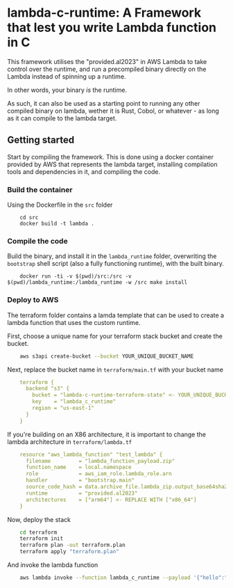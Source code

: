 # lambda-c-runtime: A Framework that lest you write Lambda function in C

This framework utilises the "provided.al2023" in AWS Lambda to take control over the runtime, and run a precompiled binary directly on the Lambda instead of spinning up a runtime.

In other words, your binary _is_ the runtime.

As such, it can also be used as a starting point to running any other compiled binary on lambda, wether it is Rust, Cobol, or whatever - as long as it can compile to the lambda target.

## Getting started

Start by compiling the framework. This is done using a docker container provided by AWS that represents the lambda target, installing compilation tools and dependencies in it, and compiling the code.

### Build the container

Using the Dockerfile in the `src` folder

```
    cd src
    docker build -t lambda .
```

### Compile the code

Build the binary, and install it in the `lambda_runtime` folder, overwriting the `bootstrap` shell script (also a fully functioning runtime), with the built binary.

```
    docker run -ti -v $(pwd)/src:/src -v $(pwd)/lambda_runtime:/lambda_runtime -w /src make install
```

### Deploy to AWS

The terraform folder contains a lamda template that can be used to create a lambda function that uses the custom runtime.

First, choose a unique name for your terraform stack bucket and create the bucket.

```bash
    aws s3api create-bucket --bucket YOUR_UNIQUE_BUCKET_NAME
```

Next, replace the bucket name in `terraform/main.tf` with your bucket name

```yaml
    terraform {
      backend "s3" {
        bucket = "lambda-c-runtime-terraform-state" <- YOUR_UNIQUE_BUCKET_NAME_HERE
        key    = "lambda_c_runtime"
        region = "us-east-1"
      }
    }
```

If you're building on an X86 architecture, it is important to change the lambda architecture in `terraform/lambda.tf`

```yaml
    resource "aws_lambda_function" "test_lambda" {
      filename         = "lambda_function_payload.zip"
      function_name    = local.namespace
      role             = aws_iam_role.lambda_role.arn
      handler          = "bootstrap.main"
      source_code_hash = data.archive_file.lambda_zip.output_base64sha256
      runtime          = "provided.al2023"
      architectures    = ["arm64"] <- REPLACE WITH ["x86_64"]
    }
```

Now, deploy the stack

```bash
    cd terraform
    terraform init
    terraform plan -out terraform.plan
    terraform apply "terraform.plan"
```

And invoke the lambda function

```bash
    aws lambda invoke --function lambda_c_runtime --payload '{"hello":"world"}' --cli-binary-format raw-in-base64-out output.txt
```
